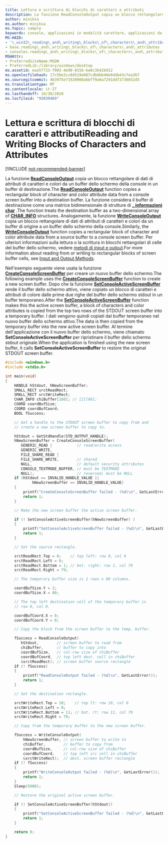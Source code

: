 ```yaml
---
title: Lettura e scrittura di blocchi di caratteri e attributi
description: La funzione ReadConsoleOutput copia un blocco rettangolare di dati di attributi di caratteri e colori da un buffer dello schermo della console in un buffer di destinazione.
author: miniksa
ms.author: miniksa
ms.topic: sample
keywords: console, applicazioni in modalità carattere, applicazioni da riga di comando, applicazioni di terminale, api della console
MS-HAID:
- '\_win32\_reading\_and\_writing\_blocks\_of\_characters\_and\_attributes'
- base.reading\_and\_writing\_blocks\_of\_characters\_and\_attributes
- consoles.reading\_and\_writing\_blocks\_of\_characters\_and\_attributes
MSHAttr:
- PreferredSiteName:MSDN
- PreferredLib:/library/windows/desktop
ms.assetid: eaa57723-f003-4e90-8156-be8c3b42b912
ms.openlocfilehash: 17c50e3cc0d519e087cdb8bb40e04db43cfea36f
ms.sourcegitcommit: 463975e71920908a6bff9a6a7291ddf3736652d5
ms.translationtype: MT
ms.contentlocale: it-IT
ms.lasthandoff: 10/30/2020
ms.locfileid: "93039469"
---
```

# <a name="reading-and-writing-blocks-of-characters-and-attributes"></a><span data-ttu-id="d1c82-104">Lettura e scrittura di blocchi di caratteri e attributi</span><span class="sxs-lookup"><span data-stu-id="d1c82-104">Reading and Writing Blocks of Characters and Attributes</span></span>

[!INCLUDE [not-recommended-banner](./includes/not-recommended-banner.md)]

<span data-ttu-id="d1c82-105">La funzione [**ReadConsoleOutput**](readconsoleoutput.md) copia un blocco rettangolare di dati di attributi di caratteri e colori da un buffer dello schermo della console in un buffer di destinazione.</span><span class="sxs-lookup"><span data-stu-id="d1c82-105">The [**ReadConsoleOutput**](readconsoleoutput.md) function copies a rectangular block of character and color attribute data from a console screen buffer into a destination buffer.</span></span> <span data-ttu-id="d1c82-106">La funzione considera il buffer di destinazione come una matrice bidimensionale di strutture di [**\_ informazioni char**](char-info-str.md) .</span><span class="sxs-lookup"><span data-stu-id="d1c82-106">The function treats the destination buffer as a two-dimensional array of [**CHAR\_INFO**](char-info-str.md) structures.</span></span> <span data-ttu-id="d1c82-107">Analogamente, la funzione [**WriteConsoleOutput**](writeconsoleoutput.md) copia un blocco rettangolare di dati di attributi di caratteri e colori da un buffer di origine a un buffer dello schermo della console.</span><span class="sxs-lookup"><span data-stu-id="d1c82-107">Similarly, the [**WriteConsoleOutput**](writeconsoleoutput.md) function copies a rectangular block of character and color attribute data from a source buffer to a console screen buffer.</span></span> <span data-ttu-id="d1c82-108">Per ulteriori informazioni sulla lettura o la scrittura in blocchi rettangolari di celle del buffer dello schermo, vedere [metodi di input e output](input-and-output-methods.md).</span><span class="sxs-lookup"><span data-stu-id="d1c82-108">For more information about reading from or writing to rectangular blocks of screen buffer cells, see [Input and Output Methods](input-and-output-methods.md).</span></span>

<span data-ttu-id="d1c82-109">Nell'esempio seguente viene usata la funzione [**CreateConsoleScreenBuffer**](createconsolescreenbuffer.md) per creare un nuovo buffer dello schermo.</span><span class="sxs-lookup"><span data-stu-id="d1c82-109">The following example uses the [**CreateConsoleScreenBuffer**](createconsolescreenbuffer.md) function to create a new screen buffer.</span></span> <span data-ttu-id="d1c82-110">Dopo che la funzione [**SetConsoleActiveScreenBuffer**](setconsoleactivescreenbuffer.md) rende il buffer dello schermo attivo, viene copiato un blocco di caratteri e attributi di colore dalle prime due righe del buffer dello schermo stdout in un buffer temporaneo.</span><span class="sxs-lookup"><span data-stu-id="d1c82-110">After the [**SetConsoleActiveScreenBuffer**](setconsoleactivescreenbuffer.md) function makes this the active screen buffer, a block of characters and color attributes is copied from the top two rows of the STDOUT screen buffer into a temporary buffer.</span></span> <span data-ttu-id="d1c82-111">I dati vengono quindi copiati dal buffer temporaneo nel nuovo buffer dello schermo attivo.</span><span class="sxs-lookup"><span data-stu-id="d1c82-111">The data is then copied from the temporary buffer into the new active screen buffer.</span></span> <span data-ttu-id="d1c82-112">Al termine dell'applicazione con il nuovo buffer dello schermo, viene chiamato **SetConsoleActiveScreenBuffer** per ripristinare il buffer dello schermo stdout originale.</span><span class="sxs-lookup"><span data-stu-id="d1c82-112">When the application is finished using the new screen buffer, it calls **SetConsoleActiveScreenBuffer** to restore the original STDOUT screen buffer.</span></span>

```C
#include <windows.h>
#include <stdio.h>

int main(void)
{
    HANDLE hStdout, hNewScreenBuffer;
    SMALL_RECT srctReadRect;
    SMALL_RECT srctWriteRect;
    CHAR_INFO chiBuffer[160]; // [2][80];
    COORD coordBufSize;
    COORD coordBufCoord;
    BOOL fSuccess;

    // Get a handle to the STDOUT screen buffer to copy from and
    // create a new screen buffer to copy to.

    hStdout = GetStdHandle(STD_OUTPUT_HANDLE);
    hNewScreenBuffer = CreateConsoleScreenBuffer(
       GENERIC_READ |           // read/write access
       GENERIC_WRITE,
       FILE_SHARE_READ |
       FILE_SHARE_WRITE,        // shared
       NULL,                    // default security attributes
       CONSOLE_TEXTMODE_BUFFER, // must be TEXTMODE
       NULL);                   // reserved; must be NULL
    if (hStdout == INVALID_HANDLE_VALUE ||
            hNewScreenBuffer == INVALID_HANDLE_VALUE)
    {
        printf("CreateConsoleScreenBuffer failed - (%d)\n", GetLastError());
        return 1;
    }

    // Make the new screen buffer the active screen buffer.

    if (! SetConsoleActiveScreenBuffer(hNewScreenBuffer) )
    {
        printf("SetConsoleActiveScreenBuffer failed - (%d)\n", GetLastError());
        return 1;
    }

    // Set the source rectangle.

    srctReadRect.Top = 0;    // top left: row 0, col 0
    srctReadRect.Left = 0;
    srctReadRect.Bottom = 1; // bot. right: row 1, col 79
    srctReadRect.Right = 79;

    // The temporary buffer size is 2 rows x 80 columns.

    coordBufSize.Y = 2;
    coordBufSize.X = 80;

    // The top left destination cell of the temporary buffer is
    // row 0, col 0.

    coordBufCoord.X = 0;
    coordBufCoord.Y = 0;

    // Copy the block from the screen buffer to the temp. buffer.

    fSuccess = ReadConsoleOutput(
       hStdout,        // screen buffer to read from
       chiBuffer,      // buffer to copy into
       coordBufSize,   // col-row size of chiBuffer
       coordBufCoord,  // top left dest. cell in chiBuffer
       &srctReadRect); // screen buffer source rectangle
    if (! fSuccess)
    {
        printf("ReadConsoleOutput failed - (%d)\n", GetLastError());
        return 1;
    }

    // Set the destination rectangle.

    srctWriteRect.Top = 10;    // top lt: row 10, col 0
    srctWriteRect.Left = 0;
    srctWriteRect.Bottom = 11; // bot. rt: row 11, col 79
    srctWriteRect.Right = 79;

    // Copy from the temporary buffer to the new screen buffer.

    fSuccess = WriteConsoleOutput(
        hNewScreenBuffer, // screen buffer to write to
        chiBuffer,        // buffer to copy from
        coordBufSize,     // col-row size of chiBuffer
        coordBufCoord,    // top left src cell in chiBuffer
        &srctWriteRect);  // dest. screen buffer rectangle
    if (! fSuccess)
    {
        printf("WriteConsoleOutput failed - (%d)\n", GetLastError());
        return 1;
    }
    Sleep(5000);

    // Restore the original active screen buffer.

    if (! SetConsoleActiveScreenBuffer(hStdout))
    {
        printf("SetConsoleActiveScreenBuffer failed - (%d)\n", GetLastError());
        return 1;
    }

    return 0;
}
```
